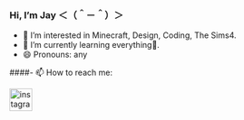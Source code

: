 ### Hi, I’m **Jay** ＜（＾－＾）＞

- 💜 I’m interested in Minecraft, Design, Coding, The Sims4.
- 🌱 I’m currently learning everything👀.
- 😄 Pronouns: any
 
####- 📫 How to reach me:
 
[<img src='https://cdn.jsdelivr.net/npm/simple-icons@3.0.1/icons/instagram.svg' alt='instagram' height='40'>](https://www.instagram.com/jay_ljlp/)  


<!---
JayJLP/JayJLP is a ✨ special ✨ repository because its `README.md` (this file) appears on your GitHub profile.
You can click the Preview link to take a look at your changes.
--->
